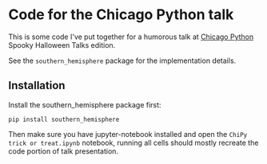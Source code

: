 # Code for the Chicago Python talk

This is some code I've put together for a humorous talk at [Chicago Python](https://www.chipy.org/) Spooky Halloween Talks edition.

See the `southern_hemisphere` package for the implementation details.

## Installation

Install the southern_hemisphere package first:

```
pip install southern_hemisphere
```

Then make sure you have jupyter-notebook installed and open the `ChiPy trick or treat.ipynb` notebook, running all cells should mostly recreate the code portion of talk presentation.
